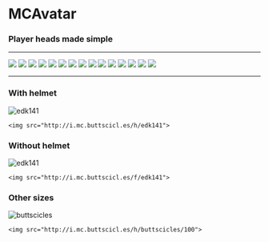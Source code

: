 # MCAvatar
### Player heads made simple

----

![](http://i.mc.buttscicl.es/h/buttscicles/52)
![](http://i.mc.buttscicl.es/h/Skuld/52)
![](http://i.mc.buttscicl.es/h/ambigu0us/52)
![](http://i.mc.buttscicl.es/h/edk141/52)
![](http://i.mc.buttscicl.es/h/squatly/52)
![](http://i.mc.buttscicl.es/h/Lord_Munkee/52)
![](http://i.mc.buttscicl.es/h/warwickftw/52)
![](http://i.mc.buttscicl.es/h/barneygale/52)
![](http://i.mc.buttscicl.es/h/TheMaas/52)
![](http://i.mc.buttscicl.es/h/Ooer/52)
![](http://i.mc.buttscicl.es/h/Notch/52)
![](http://i.mc.buttscicl.es/h/jeb_/52)
![](http://i.mc.buttscicl.es/h/Dinnerbone/52)
![](http://i.mc.buttscicl.es/h/AlcoJew/52)
![](http://i.mc.buttscicl.es/h/epsy/52)


----


### With helmet
![edk141](http://i.mc.buttscicl.es/h/edk141)

`<img src="http://i.mc.buttscicl.es/h/edk141">`

### Without helmet
![edk141](http://i.mc.buttscicl.es/f/edk141)

`<img src="http://i.mc.buttscicl.es/f/edk141">`

### Other sizes
![buttscicles](http://i.mc.buttscicl.es/h/buttscicles/100)

`<img src="http://i.mc.buttscicl.es/h/buttscicles/100">`
